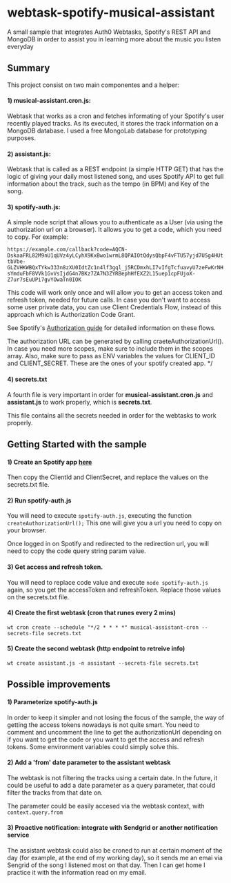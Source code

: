 # webtask-spotify-musical-assistant
A small sample that integrates Auth0 Webtasks, Spotify's REST API and MongoDB in order to assist you in learning more about the music you listen everyday

## Summary

This project consist on two main componentes and a helper:

#### 1) musical-assistant.cron.js: 

Webtask that works as a cron and fetches informating of your Spotify's user recently played tracks. As its executed, it stores the track information on a MongoDB database.
I used a free MongoLab database for prototyping purposes.

#### 2) assistant.js: 

Webtask that is called as a REST endpoint (a simple HTTP GET) that has the logic of giving your daily most listened song, and uses Spotify API to get full information about the track, such as the tempo (in BPM) and Key of the song.

#### 3) spotify-auth.js:

A simple node script that allows you to authenticate as a User (via using the authorization url on a browser).
It allows you to get a code, which you need to copy. 
For example: 

```https://example.com/callback?code=AQCN-DskaaFRL82M9nU1qUVz4yLCyhX9KxBwo1wrmL8QPAIOtQdysQbpF4vFTU57yjd7USg4HUttbVbe-GLZVHKWBQxTYkw333n8zXU0IdtZc1n4lf3gql_j5RCDmxhLI7vIfgTcfuavyU7zeFwKrNHsYmduFbF8VVk1GvVsIjdG4n7BKz7ZA7N3ZYRBephHfEXZ2L15uep1cpFUjoX-Z7ur7sEuUPi7gvYOwaTn0IOK```

This code will work only once and will allow you to get an access token and refresh token, needed for future calls.  In case you don't want to access some user private data, you can use Client Credentials Flow, instead of this approach which is Authorization Code Grant. 

See Spotify's [Authorization guide](https://developer.spotify.com/documentation/general/guides/authorization-guide) for detailed information on these flows.

The authorization URL can be generated by calling craeteAuthorizationUrl(). In case you need more scopes, make sure to include them in the scopes array.
Also, make sure to pass as ENV variables the values for CLIENT_ID and CLIENT_SECRET. These are the ones of your spotify created app.
*/

#### 4) secrets.txt

A fourth file is very important in order for **musical-assistant.cron.js** and **assistant.js** to work properly, which is **secrets.txt**.

This file contains all the secrets needed in order for the webtasks to work properly.

## Getting Started with the sample

#### 1) Create an Spotify app [here](https://developer.spotify.com/dashboard/applications)

Then copy the ClientId and ClientSecret, and replace the values on the secrets.txt file.

#### 2) Run spotify-auth.js

You will need to execute ```spotify-auth.js```, executing the function ```createAuthorizationUrl();``` This one will give you a url you need to copy on your browser.

Once logged in on Spotify and redirected to the redirection url, you will need to copy the code query string param value.

#### 3) Get access and refresh token. 

You will need to replace code value and execute ```node spotify-auth.js``` again, so you get the accessToken and refreshToken. 
Replace those values on the secrets.txt file.

#### 4) Create the first webtask (cron that runes every 2 mins)

```wt cron create --schedule "*/2 * * * *" musical-assistant-cron --secrets-file secrets.txt```

#### 5) Create the second webtask (http endpoint to retreive info)

```wt create assistant.js -n assistant --secrets-file secrets.txt```

## Possible improvements

#### 1) Parameterize spotify-auth.js

In order to keep it simpler and not losing the focus of the sample, the way of getting the access tokens nowadays is not quite smart. You need to comment and uncomment the line to get the authorizationUrl depending on if you want to get the code or you want to get the access and refresh tokens. Some environment variables could simply solve this. 

#### 2) Add a 'from' date parameter to the assistant webtask

The webtask is not filtering the tracks using a certain date. In the future, it could be useful to add a date parameter as a query parameter, that could filter the tracks from that date on.

The parameter could be easily accesed via the webtask context, with ```context.query.from```

#### 3) Proactive notification: integrate with Sendgrid or another notification service

The assistant webtask could also be croned to run at certain moment of the day (for example, at the end of my working day), so it sends me an emai via Sengrid of the song I listened most on that day. Then I can get home I practice it with the information read on my email. 

